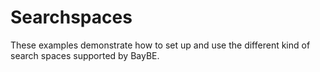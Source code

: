 # Searchspaces

These examples demonstrate how to set up and use the different kind of search spaces supported by BayBE.